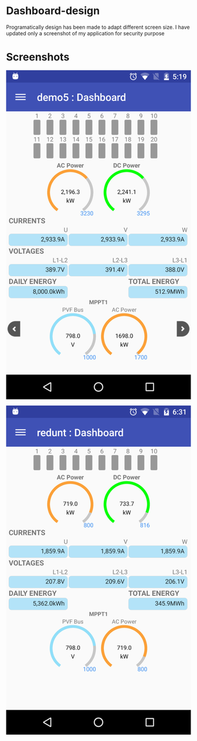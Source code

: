 # Dashboard-design
Programatically design has been made to adapt different screen size. I have updated only a screenshot of my application for security purpose

Screenshots
===========

![ScreenShot](https://github.com/trbala0205/Dashboard-design/blob/master/Screenshots/Dashboard_portrait_mode_with_HScroll.png?raw=true)

![ScreenShot](https://github.com/trbala0205/Dashboard-design/blob/master/Screenshots/Dashboard_portrait_mode.png?raw=true)
